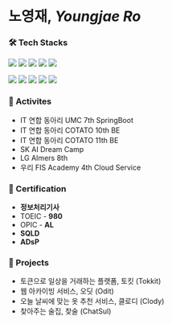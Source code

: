 # 노영재, *Youngjae Ro*

### 🛠️ Tech Stacks
<p>
<a href="https://www.java.com/ko/"><img src="https://img.shields.io/badge/Java-1974D2?style=flat&logo=OpenJDK&logoColor=orange"></a>
<a href="https://www.python.org/"><img src="https://img.shields.io/badge/Python-FFEB3B?style=flat&logo=Python&logoColor=black"></a>
<a href="https://spring.io/"><img src="https://img.shields.io/badge/Spring-6DB33F?style=flat&logo=Spring&logoColor=white"/></a>
<a href="https://spring.io/projects/spring-boot"><img src="https://img.shields.io/badge/SpringBoot-6AAE3D?style=flat&logo=SpringBoot&logoColor=white"/></a>
<a href="https://spring.io/projects/spring-data-jpa"><img src="https://img.shields.io/badge/Spring Data JPA-6AAE3D?style=flat&logo=&logoColor=white"/></a>
</p>

<a href="https://aws.amazon.com/ko/?nc2=h_lg"><img src="https://img.shields.io/badge/Amazon AWS-F58219?style=flat&logo=amazonaws&logoColor=white"/></a>
<a href="https://www.docker.com/"><img src="https://img.shields.io/badge/Docker-2496ED?style=flat&logo=Docker&logoColor=white"></a>
<a href="https://redis.io/ko/"><img src="https://img.shields.io/badge/Redis-DC382D?style=flat&logo=Redis&logoColor=white"></a>
<a href="https://junit.org/junit5/"><img src="https://img.shields.io/badge/JUnit5-25A162?style=flat&logo=JUnit5&logoColor=white"></a>
<a href="https://www.mysql.com/"><img src="https://img.shields.io/badge/MySQL-4479A1?style=flat&logo=MySQL&logoColor=white"/></a>



### 🧩 Activites 
- IT 연합 동아리 UMC 7th SpringBoot
- IT 연합 동아리 COTATO 10th BE
- IT 연합 동아리 COTATO 11th BE
- SK AI Dream Camp
- LG AImers 8th
- 우리 FIS Academy 4th Cloud Service


### 📜 Certification
- **정보처리기사**
- TOEIC - **980**
- OPIC - **AL**
- **SQLD**
- **ADsP**


### 🎱 Projects 
- 토큰으로 일상을 거래하는 플랫폼, 토킷 (Tokkit)
- 웹 아카이빙 서비스, 오딧 (Odit)
- 오늘 날씨에 맞는 옷 추천 서비스, 클로디 (Clody)
- 찾아주는 술집, 찾술 (ChatSul)
